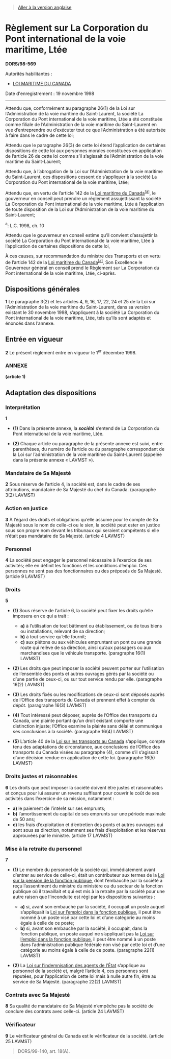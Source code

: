 > [Aller à la version anglaise](/en/Regulations/Statutory%20Orders%20and%20Regulations/98/569.md)

# Règlement sur La Corporation du Pont international de la voie maritime, Ltée

**DORS/98-569**

Autorités habilitantes : 
- [LOI MARITIME DU CANADA](/fr/Lois/Lois%20du%20Canada/1998/ch.%2010.md)

Date d'enregistrement : 19 novembre 1998

----------

Attendu que, conformément au paragraphe 26(1) de la Loi sur l’Administration de la voie maritime du Saint-Laurent, la société La Corporation du Pont international de la voie maritime, Ltée a été constituée comme filiale de l’Administration de la voie maritime du Saint-Laurent en vue d’entreprendre ou d’exécuter tout ce que l’Administration a été autorisée à faire dans le cadre de cette loi;

Attendu que le paragraphe 26(3) de cette loi étend l’application de certaines dispositions de cette loi aux personnes morales constituées en application de l’article 26 de cette loi comme s’il s’agissait de l’Administration de la voie maritime du Saint-Laurent;

Attendu que, à l’abrogation de la Loi sur l’Administration de la voie maritime du Saint-Laurent, ces dispositions cessent de s’appliquer à la société La Corporation du Pont international de la voie maritime, Ltée;

Attendu que, en vertu de l’article 142 de la [Loi maritime du Canada](/fr/Lois/Lois%20du%20Canada/1998/ch.%2010.md)<sup><a href='#nbpa_f'>[a]</a></sup>, le gouverneur en conseil peut prendre un règlement assujettissant la société La Corporation du Pont international de la voie maritime, Ltée à l’application de toute disposition de la Loi sur l’Administration de la voie maritime du Saint-Laurent;

<a name='nbpa_f'><sup>a</sup></a>: L.C. 1998, ch. 10<br />

Attendu que le gouverneur en conseil estime qu’il convient d’assujettir la société La Corporation du Pont international de la voie maritime, Ltée à l’application de certaines dispositions de cette loi,

À ces causes, sur recommandation du ministre des Transports et en vertu de l’article 142 de la [Loi maritime du Canada](/fr/Lois/Lois%20du%20Canada/1998/ch.%2010.md)<sup><a href='#nbpa_f'>[a]</a></sup>, Son Excellence le Gouverneur général en conseil prend le Règlement sur La Corporation du Pont international de la voie maritime, Ltée, ci-après.




## Dispositions générales


**1** Le paragraphe 3(2) et les articles 4, 9, 16, 17, 22, 24 et 25 de la Loi sur l’Administration de la voie maritime du Saint-Laurent, dans sa version existant le 30 novembre 1998, s’appliquent à la société La Corporation du Pont international de la voie maritime, Ltée, tels qu’ils sont adaptés et énoncés dans l’annexe.




## Entrée en vigueur


**2** Le présent règlement entre en vigueur le 1<sup>er</sup> décembre 1998.




### **ANNEXE** 
**(article 1)**
## Adaptation des dispositions

### Interprétation

**1** 

- **(1)** Dans la présente annexe, la ***société*** s’entend de La Corporation du Pont international de la voie maritime, Ltée.

- **(2)** Chaque article ou paragraphe de la présente annexe est suivi, entre parenthèses, du numéro de l’article ou du paragraphe correspondant de la Loi sur l’administration de la voie maritime du Saint-Laurent (appelée dans la présente annexe « LAVMST »).



### Mandataire de Sa Majesté

**2** Sous réserve de l’article 4, la société est, dans le cadre de ses attributions, mandataire de Sa Majesté du chef du Canada. (paragraphe 3(2) LAVMST)



### Action en justice

**3** À l’égard des droits et obligations qu’elle assume pour le compte de Sa Majesté sous le nom de celle-ci ou le sien, la société peut ester en justice sous son propre nom devant les tribunaux qui seraient compétents si elle n’était pas mandataire de Sa Majesté. (article 4 LAVMST)



### Personnel

**4** La société peut engager le personnel nécessaire à l’exercice de ses activités; elle en définit les fonctions et les conditions d’emploi. Ces personnes ne sont pas des fonctionnaires ou des préposés de Sa Majesté. (article 9 LAVMST)



### Droits

**5** 

- **(1)** Sous réserve de l’article 6, la société peut fixer les droits qu’elle imposera en ce qui a trait :
	- **a)** à l’utilisation de tout bâtiment ou établissement, ou de tous biens ou installations, relevant de sa direction;
	- **b)** à tout service qu’elle fournit;
	- **c)** aux piétons ou aux véhicules empruntant un pont ou une grande route qui relève de sa direction, ainsi qu’aux passagers ou aux marchandises que le véhicule transporte. (paragraphe 16(1) LAVMST)

- **(2)** Les droits que peut imposer la société peuvent porter sur l’utilisation de l’ensemble des ponts et autres ouvrages gérés par la société ou d’une partie de ceux-ci, ou sur tout service rendu par elle. (paragraphe 16(2) LAVMST)

- **(3)** Les droits fixés ou les modifications de ceux-ci sont déposés auprès de l’Office des transports du Canada et prennent effet à compter du dépôt. (paragraphe 16(3) LAVMST)

- **(4)** Tout intéressé peut déposer, auprès de l’Office des transports du Canada, une plainte portant qu’un droit existant comporte une distinction injuste; l’Office examine la plainte sans délai et communique ses conclusions à la société. (paragraphe 16(4) LAVMST)

- **(5)** L’article 40 de la [Loi sur les transports au Canada](/fr/Lois/Lois%20du%20Canada/1996/ch.%2010.md) s’applique, compte tenu des adaptations de circonstance, aux conclusions de l’Office des transports du Canada visées au paragraphe (4), comme s’il s’agissait d’une décision rendue en application de cette loi. (paragraphe 16(5) LAVMST)



### Droits justes et raisonnables

**6** Les droits que peut imposer la société doivent être justes et raisonnables et conçus pour lui assurer un revenu suffisant pour couvrir le coût de ses activités dans l’exercice de sa mission, notamment :
- **a)** le paiement de l’intérêt sur ses emprunts;
- **b)** l’amortissement du capital de ses emprunts sur une période maximale de 50 ans;
- **c)** les frais d’exploitation et d’entretien des ponts et autres ouvrages qui sont sous sa direction, notamment ses frais d’exploitation et les réserves approuvées par le ministre. (article 17 LAVMST)



### Mise à la retraite du personnel

**7** 

- **(1)** Le membre du personnel de la société qui, immédiatement avant d’entrer au service de celle-ci, était un contributeur aux termes de la [Loi sur la pension de la fonction publique](/fr/Lois/Lois%20révisées%20du%20Canada/P/P-36.md), dont l’embauche par la société a reçu l’assentiment du ministre du ministère ou du secteur de la fonction publique où il travaillait et qui est mis à la retraite par la société pour une autre raison que l’inconduite est régi par les dispositions suivantes :
	- **a)** si, avant son embauche par la société, il occupait un poste auquel s’appliquait la [Loi sur l’emploi dans la fonction publique](/fr/Lois/Lois%20du%20Canada/2003/ch.%2022,%20art.%2012%20et%2013%20.md), il peut être nommé à un poste visé par cette loi et d’une catégorie au moins égale à celle de ce poste;
	- **b)** si, avant son embauche par la société, il occupait, dans la fonction publique, un poste auquel ne s’appliquait pas la [Loi sur l’emploi dans la fonction publique](/fr/Lois/Lois%20du%20Canada/2003/ch.%2022,%20art.%2012%20et%2013%20.md), il peut être nommé à un poste dans l’administration publique fédérale non visé par cette loi et d’une catégorie au moins égale à celle de ce poste. (paragraphe 22(1) LAVMST)

- **(2)** La [Loi sur l’indemnisation des agents de l’État](/fr/Lois/Lois%20révisées%20du%20Canada/G/G-5.md) s’applique au personnel de la société et, malgré l’article 4, ces personnes sont réputées, pour l’application de cette loi mais à nulle autre fin, être au service de Sa Majesté. (paragraphe 22(2) LAVMST)



### Contrats avec Sa Majesté

**8** Sa qualité de mandataire de Sa Majesté n’empêche pas la société de conclure des contrats avec celle-ci. (article 24 LAVMST)



### Vérificateur

**9** Le vérificateur général du Canada est le vérificateur de la société. (article 25 LAVMST)


> DORS/99-140, art. 18(A).


